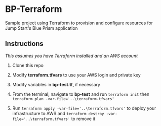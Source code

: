 # BP-Terraform
Sample project using Terraform to provision and configure resources for Jump Start's Blue Prism application

## Instructions

*This assumes you have Terraform installed and an AWS account*

1. Clone this repo

2. Modify **terraform.tfvars** to use your AWS login and private key

3. Modify variables in **bp-test.tf**, if necessary

4. From the terminal, navigate to **bp-test** and run `terraform init` then `terraform plan -var-file='..\terraform.tfvars'`

5. Run `terraform apply -var-file='..\terraform.tfvars'` to deploy your infrastructure to AWS and `terraform destroy -var-file='..\terraform.tfvars'` to remove it
